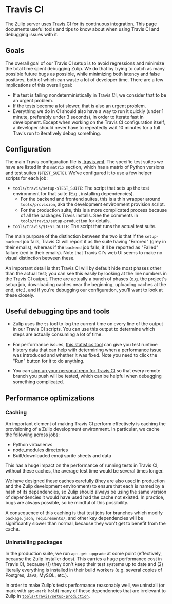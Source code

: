 # Travis CI

The Zulip server uses [Travis CI](https://travis-ci.org/) for its
continuous integration.  This page documents useful tools and tips to
know about when using Travis CI and debugging issues with it.

## Goals

The overall goal of our Travis CI setup is to avoid regressions and
minimize the total time spent debugging Zulip.  We do that by trying
to catch as many possible future bugs as possible, while minimizing
both latency and false positives, both of which can waste a lot of
developer time.  There are a few implications of this overall goal:

* If a test is failing nondeterministically in Travis CI, we consider
  that to be an urgent problem.
* If the tests become a lot slower, that is also an urgent problem.
* Everything we do in CI should also have a way to run it quickly
(under 1 minute, preferably under 3 seconds), in order to iterate fast
in development. Except when working on the Travis CI configuration
itself, a developer should never have to repeatedly wait 10 minutes
for a full Travis run to iteratively debug something.

## Configuration

The main Travis configuration file is
[.travis.yml](https://github.com/zulip/zulip/blob/master/.travis.yml).
The specific test suites we have are listed in the `matrix` section,
which has a matrix of Python versions and test suites (`$TEST_SUITE`).
We've configured it to use a few helper scripts for each job:

* `tools/travis/setup-$TEST_SUITE`: The script that sets up the test
  environment for that suite (E.g., installing dependencies).
  * For the backend and frontend suites, this is a thin wrapper around
    `tools/provision`, aka the development environment provision script.
  * For the production suite, this is a more complicated process
    because of all the packages Travis installs.  See the comments in
    `tools/travis/setup-production` for details.
* `tools/travis/$TEST_SUITE`: The script that runs the actual test
  suite.

The main purpose of the distinction between the two is that if the
`setup-backend` job fails, Travis CI will report it as the suite
having "Errored" (grey in their emails), whereas if the `backend` job
fails, it'll be reported as "Failed" failure (red in their emails).
Note that Travis CI's web UI seems to make no visual distinction
between these.

An important detail is that Travis CI will by default hide most phases
other than the actual test; you can see this easily by looking at the
line numbers in the Travis CI output.  There are actually a bunch of
phases (e.g. the project's setup job, downloading caches near the
beginning, uploading caches at the end, etc.), and if you're debugging
our configuration, you'll want to look at these closely.

## Useful debugging tips and tools

* Zulip uses the `ts` tool to log the current time on every line of
  the output in our Travis CI scripts.  You can use this output to
  determine which steps are actually consuming a lot of time.

* For performance issues,
  [this statistics tool](https://scribu.github.io/travis-stats/#zulip/zulip/master)
  can give you test runtime history data that can help with
  determining when a performance issue was introduced and whether it
  was fixed.  Note you need to click the "Run" button for it to do
  anything.

* You can [sign up your personal repo for Travis CI][travis-fork] so
  that every remote branch you push will be tested, which can be
  helpful when debugging something complicated.

[travis-fork]: git-guide.html#step-3-configure-travis-ci-continuous-integration

## Performance optimizations

### Caching

An important element of making Travis CI perform effectively is
caching the provisioning of a Zulip development environment.  In
particular, we cache the following across jobs:

* Python virtualenvs
* node_modules directories
* Built/downloaded emoji sprite sheets and data

This has a huge impact on the performance of running tests in Travis
CI; without these caches, the average test time would be several times
longer.

We have designed these caches carefully (they are also used in
production and the Zulip development environment) to ensure that each
is named by a hash of its dependencies, so Zulip should always be
using the same version of dependencies it would have used had the
cache not existed.  In practice, bugs are always possible, so be
mindful of this possibility.

A consequence of this caching is that test jobs for branches which
modify `package.json`, `requirements/`, and other key dependencies
will be significantly slower than normal, because they won't get to
benefit from the cache.

### Uninstalling packages

In the production suite, we run `apt-get upgrade` at some point
(effectively, because the Zulip installer does).  This carries a huge
performance cost in Travis CI, because (1) they don't keep their test
systems up to date and (2) literally everything is installed in their
build workers (e.g. several copies of Postgres, Java, MySQL, etc.).

In order to make Zulip's tests performance reasonably well, we
uninstall (or mark with `apt-mark hold`) many of these dependencies
that are irrelevant to Zulip in
[`tools/travis/setup-production`][setup-production].

[setup-production]: https://github.com/zulip/zulip/blob/master/tools/travis/setup-production

